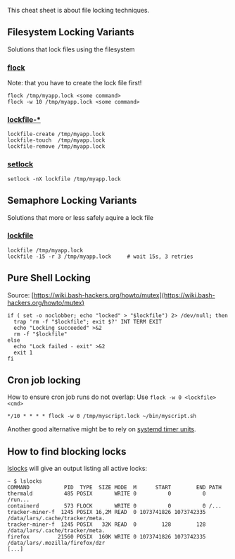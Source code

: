 This cheat sheet is about file locking techniques.

## Filesystem Locking Variants

Solutions that lock files using the filesystem

### [flock](https://linux.die.net/man/1/flock)

Note: that you have to create the lock file first!

    flock /tmp/myapp.lock <some command>
    flock -w 10 /tmp/myapp.lock <some command>

### [lockfile-*](https://linux.die.net/man/1/lockfile-create)

    lockfile-create /tmp/myapp.lock
    lockfile-touch  /tmp/myapp.lock
    lockfile-remove /tmp/myapp.lock

### [setlock](https://cr.yp.to/daemontools/setlock.html)

    setlock -nX lockfile /tmp/myapp.lock

## Semaphore Locking Variants

Solutions that more or less safely aquire a lock file

### [lockfile](https://linux.die.net/man/1/lockfile)

    lockfile /tmp/myapp.lock
    lockfile -15 -r 3 /tmp/myapp.lock     # wait 15s, 3 retries

## Pure Shell Locking

Source: [https://wiki.bash-hackers.org/howto/mutex](https://wiki.bash-hackers.org/howto/mutex)

    if ( set -o noclobber; echo "locked" > "$lockfile") 2> /dev/null; then
      trap 'rm -f "$lockfile"; exit $?' INT TERM EXIT
      echo "Locking succeeded" >&2
      rm -f "$lockfile"
    else
      echo "Lock failed - exit" >&2
      exit 1
    fi

## Cron job locking

How to ensure cron job runs do not overlap: Use `flock -w 0 <lockfile> <cmd>`

    */10 * * * * flock -w 0 /tmp/myscript.lock ~/bin/myscript.sh
    
Another good alternative might be to rely on [systemd timer units](https://www.putorius.net/using-systemd-timers.html).

## How to find blocking locks

[lslocks](https://www.man7.org/linux/man-pages/man8/lslocks.8.html) will give an output listing all active locks:

    ~ $ lslocks
    COMMAND           PID  TYPE  SIZE MODE  M      START        END PATH
    thermald          485 POSIX       WRITE 0          0          0 /run...
    containerd        573 FLOCK       WRITE 0          0          0 /...
    tracker-miner-f  1245 POSIX 16,2M READ  0 1073741826 1073742335 /data/lars/.cache/tracker/meta.
    tracker-miner-f  1245 POSIX   32K READ  0        128        128 /data/lars/.cache/tracker/meta.
    firefox         21560 POSIX  160K WRITE 0 1073741826 1073742335 /data/lars/.mozilla/firefox/dzr
    [...]
